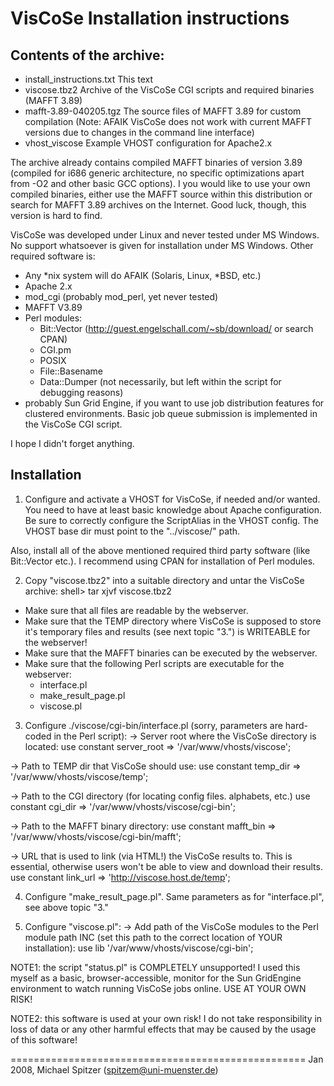 VisCoSe Installation instructions
=================================

Contents of the archive:
------------------------
- install_instructions.txt
  This text
- viscose.tbz2
  Archive of the VisCoSe CGI scripts and required binaries (MAFFT 3.89)
- mafft-3.89-040205.tgz
  The source files of MAFFT 3.89 for custom compilation
  (Note: AFAIK VisCoSe does not work with current MAFFT versions due to
  changes in the command line interface)
- vhost_viscose
  Example VHOST configuration for Apache2.x

The archive already contains compiled MAFFT binaries of version 3.89
(compiled for i686 generic architecture, no specific optimizations apart
from -O2 and other basic GCC options). I you would like to use your own
compiled binaries, either use the MAFFT source within this distribution
or search for MAFFT 3.89 archives on the Internet. Good luck, though,
this version is hard to find.

VisCoSe was developed under Linux and never tested under MS Windows. No
support whatsoever is given for installation under MS Windows. Other
required software is:
- Any *nix system will do AFAIK (Solaris, Linux, *BSD, etc.)
- Apache 2.x
- mod_cgi (probably mod_perl, yet never tested)
- MAFFT V3.89
- Perl modules:
  - Bit::Vector
    (http://guest.engelschall.com/~sb/download/ or search CPAN)
  - CGI.pm
  - POSIX
  - File::Basename
  - Data::Dumper (not necessarily, but left within the script for
    debugging reasons)
- probably Sun Grid Engine, if you want to use job distribution features
  for clustered environments. Basic job queue submission is implemented
  in the VisCoSe CGI script.

I hope I didn't forget anything.



Installation
------------

1. Configure and activate a VHOST for VisCoSe, if needed and/or wanted.
You need to have at least basic knowledge about Apache configuration.
Be sure to correctly configure the ScriptAlias in the VHOST config.
The VHOST base dir must point to the "../viscose/" path.

Also, install all of the above mentioned required third party software
(like Bit::Vector etc.). I recommend using CPAN for installation of
Perl modules.


2. Copy "viscose.tbz2" into a suitable directory and untar the VisCoSe
archive:
shell> tar xjvf viscose.tbz2

- Make sure that all files are readable by the webserver.
- Make sure that the TEMP directory where VisCoSe is supposed to store
  it's temporary files and results (see next topic "3.") is WRITEABLE for
  the webserver!
- Make sure that the MAFFT binaries can be executed by the webserver.
- Make sure that the following Perl scripts are executable for the webserver:
  - interface.pl
  - make_result_page.pl
  - viscose.pl


3. Configure ./viscose/cgi-bin/interface.pl (sorry, parameters are hard-
coded in the Perl script):
-> Server root where the VisCoSe directory is located:
use constant server_root => '/var/www/vhosts/viscose';

-> Path to TEMP dir that VisCoSe should use:
use constant temp_dir    => '/var/www/vhosts/viscose/temp';

-> Path to the CGI directory (for locating config files. alphabets, etc.)
use constant cgi_dir     => '/var/www/vhosts/viscose/cgi-bin';

-> Path to the MAFFT binary directory:
use constant mafft_bin   => '/var/www/vhosts/viscose/cgi-bin/mafft';

-> URL that is used to link (via HTML!) the VisCoSe results to. This is
essential, otherwise users won't be able to view and download their results.
use constant link_url    => 'http://viscose.host.de/temp';


4. Configure "make_result_page.pl". Same parameters as for "interface.pl",
see above topic "3."


5. Configure "viscose.pl":
-> Add path of the VisCoSe modules to the Perl module path INC (set this path
to the correct location of YOUR installation):
use lib '/var/www/vhosts/viscose/cgi-bin';

NOTE1: the script "status.pl" is COMPLETELY unsupported! I used this myself as
a basic, browser-accessible, monitor for the Sun GridEngine environment to
watch running VisCoSe jobs online. USE AT YOUR OWN RISK!

NOTE2: this software is used at your own risk! I do not take responsibility
in loss of data or any other harmful effects that may be caused by the usage
of this software!


===================================================
Jan 2008, Michael Spitzer (spitzem@uni-muenster.de)